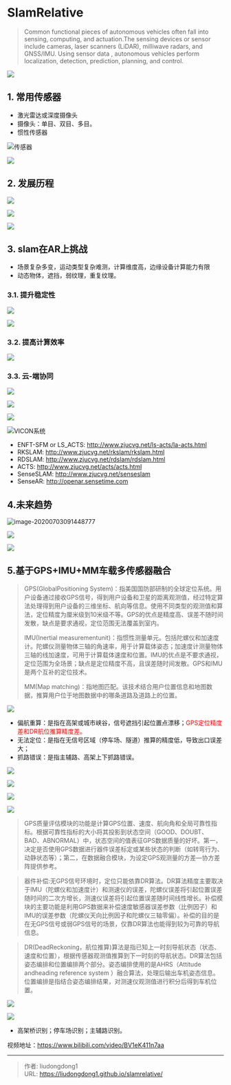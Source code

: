 # SlamRelative


> Common functional pieces of autonomous vehicles often fall into sensing, computing, and actuation.The sensing devices or sensor include cameras, laser scanners (LiDAR), milliwave radars, and GNSS/IMU.  Using sensor data , autonomous vehicles perform localization, detection, prediction, planning, and control.

![](https://lddpicture.oss-cn-beijing.aliyuncs.com/picture/image-20200703082515701.png)

## 1. 常用传感器

- 激光雷达或深度摄像头
- 摄像头：单目、双目、多目。
- 惯性传感器

![传感器](https://lddpicture.oss-cn-beijing.aliyuncs.com/picture/image-20200703082557398.png)

![](https://lddpicture.oss-cn-beijing.aliyuncs.com/picture/image-20200703084255829.png)

## 2. 发展历程

![](https://lddpicture.oss-cn-beijing.aliyuncs.com/picture/image-20200703084657334.png)

![](https://lddpicture.oss-cn-beijing.aliyuncs.com/picture/image-20200703084724687.png)

![](https://lddpicture.oss-cn-beijing.aliyuncs.com/picture/image-20211126214043470.png)

## 3. slam在AR上挑战

- 场景复杂多变，运动类型复杂难测，计算维度高，边缘设备计算能力有限
- 动态物体，遮挡，弱纹理，重复纹理。

### 3.1. 提升稳定性

![](https://lddpicture.oss-cn-beijing.aliyuncs.com/picture/image-20200703085121310.png)

![](https://lddpicture.oss-cn-beijing.aliyuncs.com/picture/image-20200703085246477.png)

### 3.2. 提高计算效率

![](https://lddpicture.oss-cn-beijing.aliyuncs.com/picture/image-20200703085435509.png)

### 3.3. 云-端协同

![](https://lddpicture.oss-cn-beijing.aliyuncs.com/picture/image-20200703085737787.png)

![](https://lddpicture.oss-cn-beijing.aliyuncs.com/picture/image-20200703090321487.png)

![](https://lddpicture.oss-cn-beijing.aliyuncs.com/picture/image-20200703090446927.png)

![VICON系统](https://lddpicture.oss-cn-beijing.aliyuncs.com/picture/image-20200703090620678.png)

- ENFT-SFM or LS_ACTS: http://www.zjucvg.net/ls-acts/la-acts.html
- RKSLAM: http://www.zjucvg.net/rkslam/rkslam.html
- RDSLAM: http://www.zjucvg.net/rdslam/rdslam.html
- ACTS:  http://www.zjucvg.net/acts/acts.html
- SenseSLAM: http://www.zjucvg.net/senseslam
- SenseAR: http://openar.sensetime.com

## 4.未来趋势

![image-20200703091448777](C:/Users/dell/AppData/Roaming/Typora/typora-user-images/image-20200703091448777.png)

![](https://lddpicture.oss-cn-beijing.aliyuncs.com/picture/image-20200703092235403.png)

![](https://lddpicture.oss-cn-beijing.aliyuncs.com/picture/image-20200703092305819.png)

## 5.基于GPS+IMU+MM车载多传感器融合

> GPS(GlobalPositioning System)：指美国国防部研制的全球定位系统。用户设备通过接收GPS信号，得到用户设备和卫星的距离观测值，经过特定算法处理得到用户设备的三维坐标、航向等信息。使用不同类型的观测值和算法，定位精度为厘米级到10米级不等。GPS的优点是精度高、误差不随时间发散，缺点是要求通视，定位范围无法覆盖到室内。
>
> IMU(Inertial measurementunit)：指惯性测量单元。包括陀螺仪和加速度计。陀螺仪测量物体三轴的角速率，用于计算载体姿态；加速度计测量物体三轴的线加速度，可用于计算载体速度和位置。IMU的优点是不要求通视，定位范围为全场景；缺点是定位精度不高，且误差随时间发散。GPS和IMU是两个互补的定位技术。
>
> MM(Map matching)：指地图匹配。该技术结合用户位置信息和地图数据，推算用户位于地图数据中的哪条道路及道路上的位置。

![](https://lddpicture.oss-cn-beijing.aliyuncs.com/picture/image-20200712110553648.png)

- 偏航重算：是指在高架或城市峡谷，信号遮挡引起位置点漂移；<font color=red>GPS定位精度差和DR航位推算精度差。</font>
- 无法定位：是指在无信号区域（停车场、隧道）推算的精度低，导致出口误差大；
- 抓路错误：是指主辅路、高架上下抓路错误。

![](https://lddpicture.oss-cn-beijing.aliyuncs.com/picture/image-20200712110406899.png)

![](https://lddpicture.oss-cn-beijing.aliyuncs.com/picture/image-20200712110531503.png)

![](https://lddpicture.oss-cn-beijing.aliyuncs.com/picture/image-20200712110642270.png)

![](https://lddpicture.oss-cn-beijing.aliyuncs.com/picture/image-20200712110914514.png)

> GPS质量评估模块的功能是计算GPS位置、速度、航向角和全局可靠性指标。根据可靠性指标的大小将其投影到状态空间（GOOD、DOUBT、BAD、ABNORMAL）中，状态空间的值表征GPS数据质量的好坏。第一，决定是否使用GPS数据进行器件误差标定或某些状态的判断（如转弯行为、动静状态等）；第二，在数据融合模块，为设定GPS观测量的方差—协方差阵提供参考。

> 器件补偿:无GPS信号环境时，定位只能依靠DR算法。DR算法精度主要取决于IMU（陀螺仪和加速度计）和测速仪的误差，陀螺仪误差将引起位置误差随时间的二次方增长，测速仪误差将引起位置误差随时间线性增长。补偿模块的主要功能是利用GPS数据来补偿速度敏感器误差参数（比例因子）和IMU的误差参数（陀螺仪天向比例因子和陀螺仪三轴零偏）。补偿的目的是在无GPS信号或弱GPS信号的场景，仅靠DR算法也能得到较为可靠的导航信息。

> DR(DeadReckoning，航位推算)算法是指已知上一时刻导航状态（状态、速度和位置），根据传感器观测值推算到下一时刻的导航状态。DR算法包括姿态编排和位置编排两个部分。姿态编排使用的是AHRS（Attitude andheading reference system ）融合算法，处理后输出车机姿态信息。位置编排是指结合姿态编排结果，对测速仪观测值进行积分后得到车机位置。

![](https://lddpicture.oss-cn-beijing.aliyuncs.com/picture/image-20200712111338207.png)

![](https://lddpicture.oss-cn-beijing.aliyuncs.com/picture/image-20200712111400756.png)

- 高架桥识别；停车场识别；主辅路识别。

视频地址：https://www.bilibili.com/video/BV1eK411n7aa



---

> 作者: liudongdong1  
> URL: https://liudongdong1.github.io/slamrelative/  

